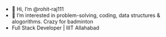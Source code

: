 - 👋 Hi, I’m @rohit-raj111
- 👀 I’m interested in problem-solving, coding, data structures & alogorithms. Crazy for badminton
- Full Stack Developer | IIIT Allahabad


<!---
rohit-raj111/rohit-raj111 is a ✨ special ✨ repository because its `README.md` (this file) appears on your GitHub profile.
You can click the Preview link to take a look at your changes.
--->
